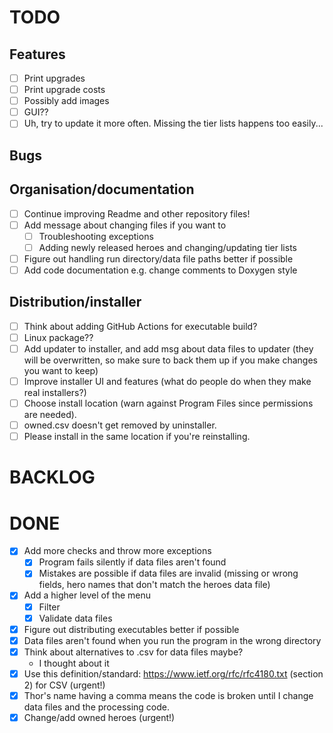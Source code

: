 # TODO

## Features
- [ ] Print upgrades
- [ ] Print upgrade costs
- [ ] Possibly add images
- [ ] GUI??
- [ ] Uh, try to update it more often. Missing the tier lists happens too easily...

## Bugs

## Organisation/documentation

- [ ] Continue improving Readme and other repository files!
- [ ] Add message about changing files if you want to
  - [ ] Troubleshooting exceptions
  - [ ] Adding newly released heroes and changing/updating tier lists
- [ ] Figure out handling run directory/data file paths better if possible
- [ ] Add code documentation e.g. change comments to Doxygen style

## Distribution/installer
- [ ] Think about adding GitHub Actions for executable build?
- [ ] Linux package??
- [ ] Add updater to installer, and add msg about data files to updater (they will be overwritten, so make sure to back them up if you make changes you want to keep)
- [ ] Improve installer UI and features (what do people do when they make real installers?)
- [ ] Choose install location (warn against Program Files since permissions are needed). 
- [ ] owned.csv doesn't get removed by uninstaller. 
- [ ] Please install in the same location if you're reinstalling.

# BACKLOG

# DONE
- [x] Add more checks and throw more exceptions
  - [x] Program fails silently if data files aren't found
  - [x] Mistakes are possible if data files are invalid (missing or wrong fields, hero names that don't match the heroes data file)
- [x] Add a higher level of the menu
  - [x] Filter
  - [x] Validate data files
- [x] Figure out distributing executables better if possible
- [x] Data files aren't found when you run the program in the wrong directory
- [x] Think about alternatives to .csv for data files maybe?
  - I thought about it
- [x] Use this definition/standard: https://www.ietf.org/rfc/rfc4180.txt (section 2) for CSV (urgent!)
- [x] Thor's name having a comma means the code is broken until I change data files and the processing code.
- [x] Change/add owned heroes (urgent!)
